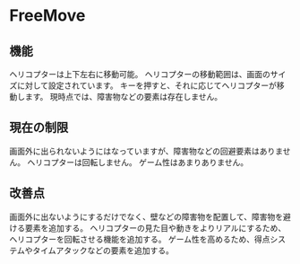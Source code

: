 # FreeMove
## 機能
ヘリコプターは上下左右に移動可能。
ヘリコプターの移動範囲は、画面のサイズに対して設定されています。
キーを押すと、それに応じてヘリコプターが移動します。
現時点では、障害物などの要素は存在しません。

## 現在の制限
画面外に出られないようにはなっていますが、障害物などの回避要素はありません。
ヘリコプターは回転しません。
ゲーム性はあまりありません。
## 改善点
画面外に出ないようにするだけでなく、壁などの障害物を配置して、障害物を避ける要素を追加する。
ヘリコプターの見た目や動きをよりリアルにするため、ヘリコプターを回転させる機能を追加する。
ゲーム性を高めるため、得点システムやタイムアタックなどの要素を追加する。
